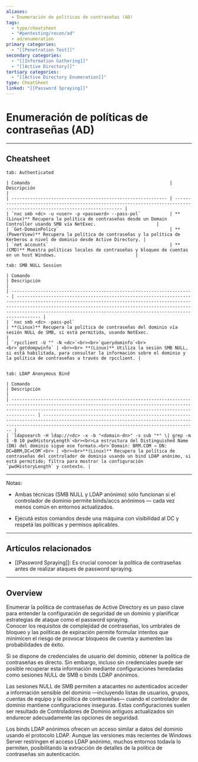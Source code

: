```yaml
---
aliases:
  - Enumeración de políticas de contraseñas (AD)
tags:
  - type/cheatsheet
  - "#pentesting/recon/ad"
  - ad/enumeration
primary categories:
  - "[[Penetration Test]]"
secondary categories:
  - "[[Information Gathering]]"
  - "[[Active Directory]]"
tertiary categories:
  - "[[Active Directory Enumeration]]"
type: CheatSheet
linked: "[[Password Spraying]]"
---
```

# Enumeración de políticas de contraseñas (AD)

***

## Cheatsheet

````tabs
tab: Authenticated

| Comando                                                     | Descripción                                                                                                              |
| ----------------------------------------------------------- | ------------------------------------------------------------------------------------------------------------------------ |
| `nxc smb <dc> -u <user> -p <password> --pass-pol`           | **(Linux)** Recupera la política de contraseñas desde un Domain Controller usando SMB vía NetExec.                       |
| `Get-DomainPolicy`                                          | **(PowerView)** Recupera la política de contraseñas y la política de Kerberos a nivel de dominio desde Active Directory. |
| `net accounts`                                              | **(CMD)** Muestra políticas locales de contraseñas y bloqueo de cuentas en un host Windows.                              |

tab: SMB NULL Session

| Comando                                                               | Descripción                                                                                                                                                                                                                                                                                       |
| --------------------------------------------------------------------- | ------------------------------------------------------------------------------------------------------------------------------------------------------------------------------------------------------------------------------------------------------------------------------------------------- |
| `nxc smb <dc> -pass-pol`                                              | **(Linux)** Recupera la política de contraseñas del dominio vía sesión NULL de SMB, si está permitida, usando NetExec.                                                                                                                                                                            |
| `rpcclient -U "" -N <dc>`<br><br>`querydominfo`<br><br>`getdompwinfo` | <br><br> **(Linux)** Utiliza la sesión SMB NULL, si está habilitada, para consultar la información sobre el dominio y la política de contraseñas a través de rpcclient. |


tab: LDAP Anonymous Bind

| Comando                                                                                                                                                                                                                     | Descripción                                                                                                                                                                                            |
| --------------------------------------------------------------------------------------------------------------------------------------------------------------------------------------------------------------------------- | ------------------------------------------------------------------------------------------------------------------------------------------------------------------------------------------------------ |
| `ldapsearch -H ldap://<dc> -x -b "<domain-dn>" -s sub "*" \| grep -m 1 -B 10 pwdHistoryLength`<br><br>La estructura del Distinguished Name (DN) del dominio sigue ese formato.<br>`Domain: BRM.COM → DN: DC=BRM,DC=COM`<br> | <br><br>**(Linux)** Recupera la política de contraseñas del controlador de dominio usando un bind LDAP anónimo, si está permitido; filtra para mostrar la configuración `pwdHistoryLength` y contexto. |

````

---

Notas:

- Ambas técnicas (SMB NULL y LDAP anónimo) sólo funcionan si el controlador de dominio permite binds/accs anónimos — cada vez menos común en entornos actualizados.
    
- Ejecutá estos comandos desde una máquina con visibilidad al DC y respetá las políticas y permisos aplicables.


---

## Artículos relacionados

- [[Password Spraying]]: Es crucial conocer la política de contraseñas antes de realizar ataques de password spraying.

---

## Overview

Enumerar la política de contraseñas de Active Directory es un paso clave para entender la configuración de seguridad de un dominio y planificar estrategias de ataque como el password spraying.  
Conocer los requisitos de complejidad de contraseñas, los umbrales de bloqueo y las políticas de expiración permite formular intentos que minimicen el riesgo de provocar bloqueos de cuenta y aumenten las probabilidades de éxito.

Si se dispone de credenciales de usuario del dominio, obtener la política de contraseñas es directo. Sin embargo, incluso sin credenciales puede ser posible recuperar esta información mediante configuraciones heredadas como sesiones NULL de SMB o binds LDAP anónimos.  

Las sesiones NULL de SMB permiten a atacantes no autenticados acceder a información sensible del dominio —incluyendo listas de usuarios, grupos, cuentas de equipo y la política de contraseñas— cuando el controlador de dominio mantiene configuraciones inseguras. Estas configuraciones suelen ser resultado de Controladores de Dominio antiguos actualizados sin endurecer adecuadamente las opciones de seguridad.  

Los binds LDAP anónimos ofrecen un acceso similar a datos del dominio usando el protocolo LDAP. Aunque las versiones más recientes de Windows Server restringen el acceso LDAP anónimo, muchos entornos todavía lo permiten, posibilitando la extracción de detalles de la política de contraseñas sin autenticación.